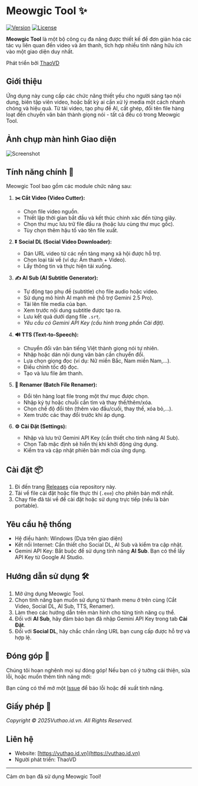 # Meowgic Tool ✨

[![Version](https://img.shields.io/badge/Version-3.0.3-blue.svg)](https://github.com/thaovd/meowgic-tool/releases)
[![License](https://img.shields.io/badge/License-MIT-green.svg)](LICENSE)

**Meowgic Tool** là một bộ công cụ đa năng được thiết kế để đơn giản hóa các tác vụ liên quan đến video và âm thanh, tích hợp nhiều tính năng hữu ích vào một giao diện duy nhất.

Phát triển bởi [ThaoVD](https://vuthao.id.vn)

## Giới thiệu

Ứng dụng này cung cấp các chức năng thiết yếu cho người sáng tạo nội dung, biên tập viên video, hoặc bất kỳ ai cần xử lý media một cách nhanh chóng và hiệu quả. Từ tải video, tạo phụ đề AI, cắt ghép, đổi tên file hàng loạt đến chuyển văn bản thành giọng nói - tất cả đều có trong Meowgic Tool.

## Ảnh chụp màn hình Giao diện

![Screenshot]([https://i.ibb.co/F4hDnTDr/2.jpg](https://i.ibb.co/Xx1WLpgn/ezgif-3bf51249196ecd.gif))



## Tính năng chính 🚀

Meowgic Tool bao gồm các module chức năng sau:

1.  **✂️ Cắt Video (Video Cutter):**
    *   Chọn file video nguồn.
    *   Thiết lập thời gian bắt đầu và kết thúc chính xác đến từng giây.
    *   Chọn thư mục lưu trữ file đầu ra (hoặc lưu cùng thư mục gốc).
    *   Tùy chọn thêm hậu tố vào tên file xuất.

2.  **⏬ Social DL (Social Video Downloader):**
    *   Dán URL video từ các nền tảng mạng xã hội được hỗ trợ.
    *   Chọn loại tải về (ví dụ: Âm thanh + Video).
    *   Lấy thông tin và thực hiện tải xuống.

3.  **✍️ AI Sub (AI Subtitle Generator):**
    *   Tự động tạo phụ đề (subtitle) cho file audio hoặc video.
    *   Sử dụng mô hình AI mạnh mẽ (hỗ trợ Gemini 2.5 Pro).
    *   Tải lên file media của bạn.
    *   Xem trước nội dung subtitle được tạo ra.
    *   Lưu kết quả dưới dạng file `.srt`.
    *   *Yêu cầu có Gemini API Key (cấu hình trong phần Cài đặt).*

4.  **🔊 TTS (Text-to-Speech):**
    *   Chuyển đổi văn bản tiếng Việt thành giọng nói tự nhiên.
    *   Nhập hoặc dán nội dung văn bản cần chuyển đổi.
    *   Lựa chọn giọng đọc (ví dụ: Nữ miền Bắc, Nam miền Nam,...).
    *   Điều chỉnh tốc độ đọc.
    *   Tạo và lưu file âm thanh.

5.  **🔄 Renamer (Batch File Renamer):**
    *   Đổi tên hàng loạt file trong một thư mục được chọn.
    *   Nhập ký tự hoặc chuỗi cần tìm và thay thế/thêm/xóa.
    *   Chọn chế độ đổi tên (thêm vào đầu/cuối, thay thế, xóa bỏ,...).
    *   Xem trước các thay đổi trước khi áp dụng.

6.  **⚙️ Cài Đặt (Settings):**
    *   Nhập và lưu trữ Gemini API Key (cần thiết cho tính năng AI Sub).
    *   Chọn Tab mặc định sẽ hiển thị khi khởi động ứng dụng.
    *   Kiểm tra và cập nhật phiên bản mới của ứng dụng.

## Cài đặt 📦

1.  Đi đến trang [Releases](https://github.com/thaovd/meowgic-tool/releases) của repository này.
2.  Tải về file cài đặt hoặc file thực thi (`.exe`) cho phiên bản mới nhất.
3.  Chạy file đã tải về để cài đặt hoặc sử dụng trực tiếp (nếu là bản portable).

## Yêu cầu hệ thống

*   Hệ điều hành: Windows (Dựa trên giao diện)
*   Kết nối Internet: Cần thiết cho Social DL, AI Sub và kiểm tra cập nhật.
*   Gemini API Key: Bắt buộc để sử dụng tính năng **AI Sub**. Bạn có thể lấy API Key từ Google AI Studio.

## Hướng dẫn sử dụng 🛠️

1.  Mở ứng dụng Meowgic Tool.
2.  Chọn tính năng bạn muốn sử dụng từ thanh menu ở trên cùng (Cắt Video, Social DL, AI Sub, TTS, Renamer).
3.  Làm theo các hướng dẫn trên màn hình cho từng tính năng cụ thể.
4.  Đối với **AI Sub**, hãy đảm bảo bạn đã nhập Gemini API Key trong tab **Cài Đặt**.
5.  Đối với **Social DL**, hãy chắc chắn rằng URL bạn cung cấp được hỗ trợ và hợp lệ.

## Đóng góp 🤝

Chúng tôi hoan nghênh mọi sự đóng góp! Nếu bạn có ý tưởng cải thiện, sửa lỗi, hoặc muốn thêm tính năng mới:

Bạn cũng có thể mở một [Issue](https://github.com/thaovd/meowgic-tool/issues) để báo lỗi hoặc đề xuất tính năng.

## Giấy phép 📜


*Copyright © 2025Vuthao.id.vn. All Rights Reserved.*

## Liên hệ

*   Website: [https://vuthao.id.vn](https://vuthao.id.vn)
*   Người phát triển: ThaoVD

---

Cảm ơn bạn đã sử dụng Meowgic Tool!
